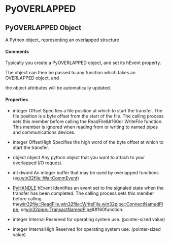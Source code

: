 # PyOVERLAPPED

## PyOVERLAPPED Object



A Python object, representing an overlapped structure

#### Comments


Typically you create a PyOVERLAPPED object, and set its hEvent property\. 

The object can then be passed to any function which takes an OVERLAPPED object, and 

the object attributes will be automatically updated\.

#### Properties

  - integer Offset
    Specifies a file position at which to start the transfer\. The file position is a byte offset from the start of the file\. The calling process sets this member before calling the ReadFile&\#160or WriteFile function\. This member is ignored when reading from or writing to named pipes and communications devices\.

  - integer OffsetHigh
    Specifies the high word of the byte offset at which to start the transfer\.

  - object object
    Any python object that you want to attach to your overlapped I/O request\.

  - int dword
    An integer buffer that may be used by overlapped functions \(eg,[win32file::WaitCommEvent](win32file.md#win32filewaitcommevent)\)

  - [PyHANDLE](#pyhandle) hEvent
    Identifies an event set to the signaled state when the transfer has been completed\. The calling process sets this member before calling the[win32file::ReadFile](win32file.md#win32filereadfile),[win32file::WriteFile](win32file.md#win32filewritefile),[win32pipe::ConnectNamedPipe](win32pipe.md#win32pipeconnectnamedpipe), or[win32pipe::TransactNamedPipe](win32pipe.md#win32pipetransactnamedpipe)&\#160function\.

  - integer Internal
    Reserved for operating system use\. \(pointer-sized value\)

  - integer InternalHigh
    Reserved for operating system use\. \(pointer-sized value\)